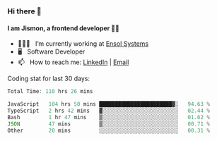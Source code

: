 ### Hi there 👋

#### I am Jismon, a frontend developer 👦🏻

- 🧑🏻‍💻   &nbsp; I’m currently working at <a href='https://www.ensolsystems.com/' target="_blank">Ensol Systems</a>
- 🖥   &nbsp; Software Developer
- 📫   &nbsp; How to reach me: <a href='https://www.linkedin.com/in/jismonthomas/'>LinkedIn</a> | <a href='mailto:hellojismonthomas@gmail.com'>Email</a>

Coding stat for last 30 days:
<!--START_SECTION:waka-->

```javascript
Total Time: 110 hrs 26 mins

JavaScript   104 hrs 50 mins ███████████████████████▓░   94.63 %
TypeScript   2 hrs 42 mins   ▓░░░░░░░░░░░░░░░░░░░░░░░░   02.44 %
Bash         1 hr 47 mins    ▒░░░░░░░░░░░░░░░░░░░░░░░░   01.62 %
JSON         47 mins         ▒░░░░░░░░░░░░░░░░░░░░░░░░   00.71 %
Other        20 mins         ░░░░░░░░░░░░░░░░░░░░░░░░░   00.31 %
```

<!--END_SECTION:waka-->

<!--
**jismonthomas/jismonthomas** is a ✨ _special_ ✨ repository because its `README.md` (this file) appears on your GitHub profile.

Here are some ideas to get you started:

- 🔭 I’m currently working on ...
- 🌱 I’m currently learning ...
- 👯 I’m looking to collaborate on ...
- 🤔 I’m looking for help with ...
- 💬 Ask me about ...
- 📫 How to reach me: ...
- 😄 Pronouns: ...
- ⚡ Fun fact: ...
-->
